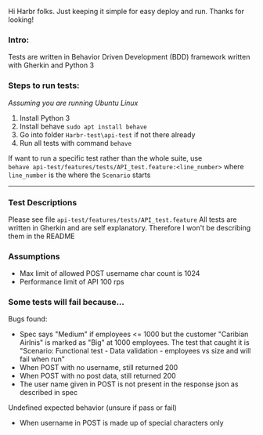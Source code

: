 Hi Harbr folks. Just keeping it simple for easy deploy and run. Thanks for looking!

### Intro:
Tests are written in Behavior Driven Development (BDD) framework written with Gherkin and Python 3

### Steps to run tests:

_Assuming you are running Ubuntu Linux_

1. Install Python 3 
2. Install behave `sudo apt install behave`
3. Go into folder `Harbr-test\api-test` if not there already
4. Run all tests with command `behave`


If want to run a specific test rather than the whole suite, use
<br>`behave api-test/features/tests/API_test.feature:<line_number>` where `line_number` is the where the `Scenario` starts
<hr>

### Test Descriptions

Please see file `api-test/features/tests/API_test.feature` All tests are written in Gherkin and are self explanatory. Therefore I won't be describing them in the README 

### Assumptions

- Max limit of allowed POST username char count is 1024
- Performance limit of API 100 rps

### Some tests will fail because...

Bugs found:
- Spec says "Medium" if employees <= 1000 but the customer "Caribian Airlnis" is marked as "Big" at 1000 employees. The test that caught it is "Scenario: Functional test - Data validation - employees vs size and will fail when run"
- When POST with no username, still returned 200
- When POST with no post data, still returned 200
- The user name given in POST is not present in the response json as described in spec


Undefined expected behavior (unsure if pass or fail)
- When username in POST is made up of special characters only
